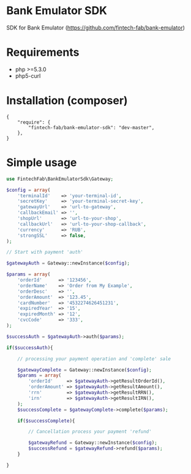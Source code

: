 Bank Emulator SDK
===============

SDK for Bank Emulator (https://github.com/fintech-fab/bank-emulator)

# Requirements

- php >=5.3.0
- php5-curl

# Installation (composer)

    {
        "require": {
            "fintech-fab/bank-emulator-sdk": "dev-master",
        },
    }

# Simple usage

```PHP
use FintechFab\BankEmulatorSdk\Gateway;

$config = array(
	'terminalId'    => 'your-terminal-id',
	'secretKey'     => 'your-terminal-secret-key',
	'gatewayUrl'    => 'url-to-gateway',
	'callbackEmail' => '',
	'shopUrl'       => 'url-to-your-shop',
	'callbackUrl'   => 'url-to-your-shop-callback',
	'currency'      => 'RUB',
	'strongSSL'     => false,
);

// Start with payment 'auth'

$gatewayAuth = Gateway::newInstance($config);

$params = array(
	'orderId'      => '123456',
	'orderName'    => 'Order from My Example',
	'orderDesc'    => '',
	'orderAmount'  => '123.45',
	'cardNumber'   => '4532274626451231',
	'expiredYear'  => '15',
	'expiredMonth' => '12',
	'cvcCode'      => '333',
);

$successAuth = $gatewayAuth->auth($params);

if($successAuth){

	// processing your payment operation and 'complete' sale

	$gatewayComplete = Gateway::newInstance($config);
	$params = array(
		'orderId'     => $gatewayAuth->getResultOrderId(),
		'orderAmount' => $gatewayAuth->getResultAmount(),
		'rrn'         => $gatewayAuth->getResultRRN(),
		'irn'         => $gatewayAuth->getResultIRN(),
	);
	$successComplete = $gatewayComplete->complete($params);

	if($successComplete){

		// Cancellation process your payment 'refund'

		$gatewayRefund = Gateway::newInstance($config);
		$successRefund = $gatewayRefund->refund($params);
	}

}
```

